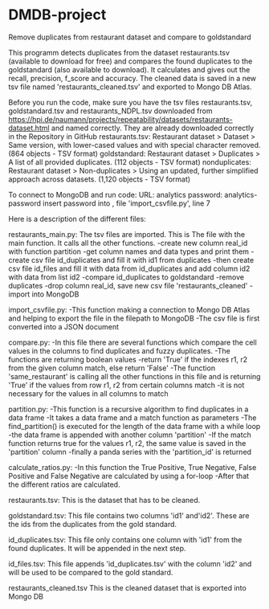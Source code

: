 # DMDB-project
Remove duplicates from restaurant dataset and compare to goldstandard

This programm detects duplicates from the dataset restaurants.tsv (available to download for free) and compares the found
duplicates to the goldstandard (also available to download).
It calculates and gives out the recall, precision, f_score and accuracy.
The cleaned data is saved in a new tsv file named 'restaurants_cleaned.tsv' and exported to Mongo DB Atlas.

Before you run the code, make sure you have the tsv files restaurants.tsv, goldstandard.tsv and restaurants_NDPL.tsv downloaded from
https://hpi.de/naumann/projects/repeatability/datasets/restaurants-dataset.html
and named correctly.
They are already downloaded correctly in the Repository in GitHub
restaurants.tsv: Restaurant dataset > Dataset > Same version, with lower-cased values and with special character removed. (864 objects - TSV format)
goldstandard: Restaurant dataset > Duplicates > A list of all provided duplicates. (112 objects - TSV format)
nonduplicates: Restaurant dataset > Non-duplicates > Using an updated, further simplified approach across datasets. (1,120 objects - TSV format)

To connect to MongoDB and run code:
URL: analytics
password: analytics-password
insert password into <password>, file 'import_csvfile.py', line 7


Here is a description of the different files:

restaurants_main.py:
    The tsv files are imported.
    This is The file with the main function. It calls all the other functions.
    -create new column real_id with function partition
    -get column names and data types and print them
    -create csv file id_duplicates and fill it with id1 from duplicates
    -then create csv file id_files and fill it with data from id_duplicates and add column id2 with data from list id2
    -compare id_duplicates to goldstandard
    -remove duplicates
    -drop column real_id, save new csv file 'restaurants_cleaned'
    -import into MongoDB

import_csvfile.py:
    -This function making a connection to Mongo DB Atlas and helping to export the file in the filepath to MongoDB
    -The csv file is first converted into a JSON document

compare.py:
    -In this file there are several functions which compare the cell values in the columns to find duplicates and fuzzy duplicates.
    -The functions are returning boolean values
    -return 'True' if the indexes r1, r2 from the given column match, else return 'False'
    -The function 'same_restaurant' is calling all the other functions in this file and is returning 'True' if the values from row r1, r2 from certain columns match
    -it is not necessary for the values in all columns to match

partition.py:
    -This function is a recursive algorithm to find duplicates in a data frame
    -It takes a data frame and a match function as parameters
    -The find_partition() is executed for the length of the data frame with a while loop
    -the data frame is appended with another column 'partition'
    -If the match function returns true for the values r1, r2, the same value is saved in the 'partition' column
    -finally a panda series with the 'partition_id' is returned

calculate_ratios.py:
    -In this function the True Positive, True Negative, False Positive and False Negative are calculated by using a for-loop
    -After that the different ratios are calculated.

restaurants.tsv:
 This is the dataset that has to be cleaned.

goldstandard.tsv:
 This file contains two columns 'id1' and'id2'.
 These are the ids from the duplicates from the gold standard.

id_duplicates.tsv:
 This file only contains one column with 'id1' from the found duplicates.
 It will be appended in the next step.

id_files.tsv:
 This file appends 'id_duplicates.tsv' with the column 'id2' and will be used to be compared to the gold standard.

restaurants_cleaned.tsv
 This is the cleaned dataset that is exported into Mongo DB
